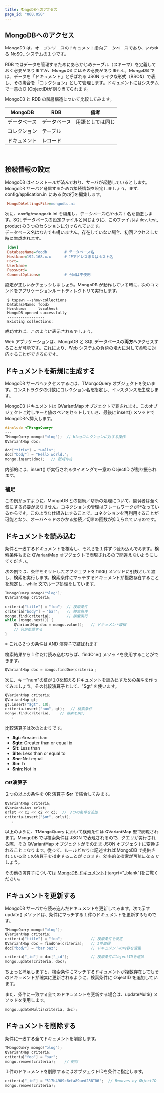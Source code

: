 ```yaml
---
title: MongoDBへのアクセス
page_id: "060.050"
---
```


## MongoDBへのアクセス

MongoDB は、オープンソースのドキュメント指向データベースであり、いわゆる NoSQL システムの１つです。

RDB ではデータを管理するためにあらかじめテーブル（スキーマ）を定義しておく必要がありますが、MongoDB にはその必要がありません。MongoDB では、データを「ドキュメント」と呼ばれる JSON ライクな形式（BSON）で表し、その集合を「コレクション」として管理します。ドキュメントにはシステムで一意のID (ObjectID)が割り当てられます。

MongoDB と RDB の階層構造について比較してみます。

<div class="table-div" markdown="1">

| MongoDB    | RDB      | 備考       |
|------------|----------|---------------|
| データベース | データベース | 用語としては同じ |
| コレクション | テーブル    |               |
| ドキュメント | レコード   |               |

</div><br>	 

## 接続情報の設定

MongoDB はインストールが済んでおり、サーバが起動しているとします。<br>
MongoDB サーバと通信するための接続情報を設定しましょう。まず、config/application.ini にある次の行を編集します。

```ini
 MongoDbSettingsFile=mongodb.ini
```

次に、config/mongodb.ini を編集し、データベース名やホスト名を指定します。SQL データベースの設定ファイルと同じように、このファイルは dev, test, product の３つのセクションに分けられています。<br>
データベース名はなんでも構いません。存在していない場合、初回アクセスした時に生成されます。

```ini
 [dev]
 DatabaseName=foodb        # データベース名
 HostName=192.168.x.x      # IPアドレスまたはホスト名
 Port=
 UserName=
 Password=
 ConnectOptions=           # 今回は不使用
``` 

設定が正しいかチェックしましょう。MongoDB が動作している時に、次のコマンドをアプリケーションルートディレクトリで実行します。

```
 $ tspawn --show-collections
 DatabaseName: foodb
 HostName:     localhost
 MongoDB opened successfully
 -----------------
 Existing collections:
```
 
成功すれば、このように表示されるでしょう。

Web アプリケーションは、MongoDB と SQL データベースの**両方へ**アクセスすることが可能です。これにより、Web システムの負荷の増大に対して柔軟に対応することができるのです。

## ドキュメントを新規に生成する

MongoDB サーバへアクセスするには、TMongoQuery オブジェクトを使います。コンストラクタの引数にコレクション名を指定し、インスタンスを生成します。

MongoDB ドキュメントは QVariantMap オブジェクトで表されます。このオブジェクトに対しキーと値のペアをセットしていき、最後に insert() メソッドで MongoDBへ挿入します。

```c++
#include <TMongoQuery>
---  
TMongoQuery mongo("blog");  // blogコレクションに対する操作
QVariantMap doc;

doc["title"] = "Hello";
doc["body"] = "Hello world.";
mongo.insert(doc);   // 新規作成
```
   
内部的には、insert() が実行されるタイミングで一意の ObjectID が割り振られます。
 
### 補足

この例が示すように、MongoDB との接続／切断の処理について、開発者は全く気にする必要がありません。コネクションの管理はフレームワークが行なっているからです。このような仕組みにすることで、コネクションを再利用することが可能となり、オーバヘッドのかかる接続／切断の回数が抑えられているのです。
 
## ドキュメントを読み込む

条件と一致するドキュメントを検索し、それらを１件ずつ読み込んでみます。検索条件もまた QVariantMap オブジェクトで表現されるので間違えないようにしてください。
 
次の例では、条件をセットしたオブジェクトを find() メソッドに引数として渡し、検索を実行します。検索条件にマッチするドキュメントが複数存在することを想定し、while 文でループ処理をしています。

```c++
TMongoQuery mongo("blog"); 
QVariantMap criteria;
 
criteria["title"] = "foo";  // 検索条件
criteria["body"] = "bar";   // 検索条件
mongo.find(criteria);       // 検索実行
while (mongo.next()) {
    QVariantMap doc = mongo.value();   // ドキュメント取得
    // 何か処理する
}
```

※ これら２つの条件は AND 演算子で結ばれます
  
検索結果から１件だけ読み込むならば、findOne() メソッドを使用することができます。

```c++
QVariantMap doc = mongo.findOne(criteria);
```

次に、キー"num"の値が１0を超えるドキュメントを読み出すための条件を作ってみましょう。その比較演算子として、"$gt" を使います。

```c++
QVariantMap criteria;
QVariantMap gt;
gt.insert("$gt", 10);
criteria.insert("num", gt);   // 検索条件
mongo.find(criteria);    // 検索を実行
   :
```
 
比較演算子は次のとおりです。

* **$gt**: Greater than
* **$gte**: Greater than or equal to
* **$lt**: Less than
* **$lte**: Less than or equal to
* **$ne**:  Not equal
* **$in**: In
* **$nin**: Not in

### OR演算子

２つの以上の条件を OR 演算子 **$or** で結合してみます。

```c++
QVariantMap criteria;
QVariantList orlst;
orlst << c1 << c2 << c3;  // ３つの条件を追加
criteria.insert("$or", orlst);
   :
```

以上のように、TMongoQuery において検索条件は QVariantMap 型で表現されます。MongoDB では検索条件は JSON で表現されるので、クエリが実行される際、その QVariantMap オブジェクトがそのまま JSON オブジェクトに変換されることになります。従って、ルールどおりに記述すれば MongoDB で提供されている全ての演算子を指定することができます。効率的な検索が可能になるでしょう。
 
その他の演算子については [MongoDB ドキュメント](http://docs.mongodb.org/manual/reference/operator/nav-query/){:target="_blank"}をご覧ください。

## ドキュメントを更新する

MongoDB サーバから読み込んだドキュメントを更新してみます。次で示す update() メソッドは、条件にマッチする１件のドキュメントを更新するものです。

```c++
TMongoQuery mongo("blog"); 
QVariantMap criteria;
criteria["title"] = "foo";             // 検索条件を設定
QVariantMap doc = findOne(criteria);   // 1件取得
doc["body"] = "bar baz";               // ドキュメントの内容を変更

criteria["_id"] = doc["_id"];          // 検索条件にObjectIDを追加 
mongo.update(criteria, doc);
```
  
ちょっと補足しますと、検索条件にマッチするドキュメントが複数存在してもそのドキュメントが確実に更新されるように、検索条件に ObjectID を追加しています。
   
また、条件に一致する全てのドキュメントを更新する場合は、updateMulti() メソッドを使用します。

```c++
mongo.updateMulti(criteria, doc);
```  

## ドキュメントを削除する

条件に一致する全てドキュメントを削除します。

```c++
TMongoQuery mongo("blog");
QVariantMap criteria;
criteria["foo"] = "bar";
mongo.remove(criteria);    // 削除
```

１件のドキュメントを削除するにはオブジェクトIDを条件に指定します。

```c++
criteria["_id"] = "517b4909c6efa89aed288706";  // Removes by ObjectID
mongo.remove(criteria);
```